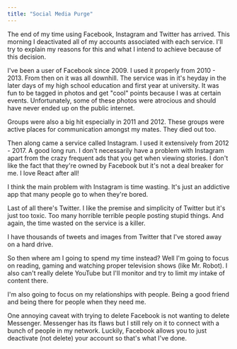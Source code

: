 ```yaml
---
title: "Social Media Purge"
---
```


The end of my time using Facebook, Instagram and Twitter has arrived. This morning I deactivated all of my accounts associated with each service. I'll try to explain my reasons for this and what I intend to achieve because of this decision.

I've been a user of Facebook since 2009. I used it properly from 2010 - 2013. From then on it was all downhill. The service was in it's heyday in the later days of my high school education and first year at university. It was fun to be tagged in photos and get "cool" points because I was at certain events. Unfortunately, some of these photos were atrocious and should have never ended up on the public internet.

Groups were also a big hit especially in 2011 and 2012. These groups were active places for communication amongst my mates. They died out too. 

Then along came a service called Instagram. I used it extensively from 2012 - 2017. A good long run. I don't necessarily have a problem with Instagram apart from the crazy frequent ads that you get when viewing stories. I don't like the fact that they're owned by Facebook but it's not a deal breaker for me. I love React after all! 

I think the main problem with Instagram is time wasting. It's just an addictive app that many people go to when they're bored.

Last of all there's Twitter. I like the premise and simplicity of Twitter but it's just too toxic. Too many horrible terrible people posting stupid things. And again, the time wasted on the service is a killer.

I have thousands of tweets and images from Twitter that I've stored away on a hard drive.

So then where am I going to spend my time instead? Well I'm going to focus on reading, gaming and watching proper television shows (like Mr. Robot). I also can't really delete YouTube but I'll monitor and try to limit my intake of content there.

I'm also going to focus on my relationships with people. Being a good friend and being there for people when they need me.

One annoying caveat with trying to delete Facebook is not wanting to delete Messenger. Messenger has its flaws but I still rely on it to connect with a bunch of people in my network. Luckily, Facebook allows you to just deactivate (not delete) your account so that's what I've done.